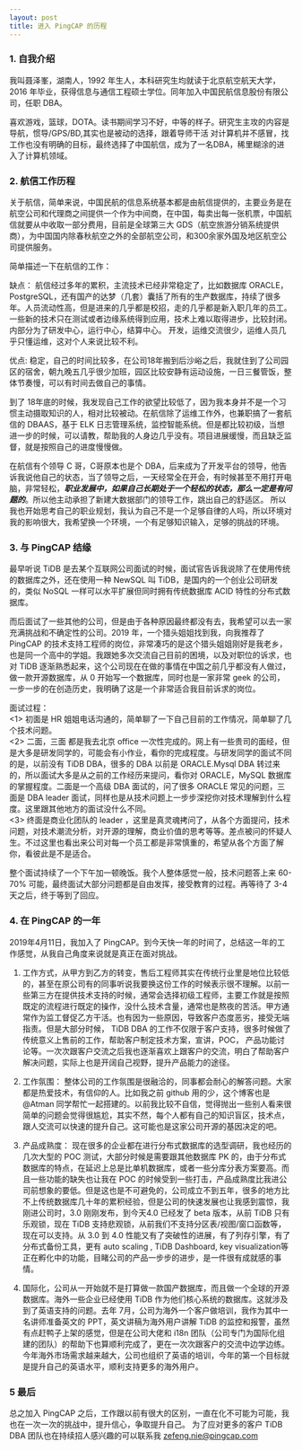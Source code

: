 ```yaml
---
layout: post
title: 进入 PingCAP 的历程
---
```

### 1. 自我介绍
我叫聂泽峯，湖南人，1992 年生人，本科研究生均就读于北京航空航天大学，2016 年毕业，获得信息与通信工程硕士学位。同年加入中国民航信息股份有限公司，任职 DBA。   

喜欢游戏，篮球，DOTA。读书期间学习不好，中等的样子。研究生主攻的内容是导航，惯导/GPS/BD,其实也是被动的选择，跟着导师干活 对计算机并不感冒，找工作也没有明确的目标，最终选择了中国航信，成为了一名DBA，稀里糊涂的进入了计算机领域。   

### 2. 航信工作历程
关于航信，简单来说，中国民航的信息系统基本都是由航信提供的，主要业务是在航空公司和代理商之间提供一个作为中间商，在中国，每卖出每一张机票，中国航信就要从中收取一部分费用，目前是全球第三大 GDS（航空旅游分销系统提供商），为中国国内除春秋航空之外的全部航空公司，和300余家外国及地区航空公司提供服务。

简单描述一下在航信的工作：

缺点：
航信经过多年的累积，主流技术已经非常稳定了，比如数据库 ORACLE，PostgreSQL，还有国产的达梦（几套）囊括了所有的生产数据库，持续了很多年。人员流动性高，但是进来的几乎都是校招，走的几乎都是新入职几年的员工。一些新的技术只在测试或者边缘系统得到应用，技术上难以取得进步，比较封闭。内部分为了研发中心，运行中心，结算中心。 开发，运维交流很少，运维人员几乎只懂运维，这对个人来说比较不利。

优点:
稳定，自己的时间比较多，在公司18年搬到后沙峪之后，我就住到了公司园区的宿舍，朝九晚五几乎很少加班，园区比较安静有运动设施，一日三餐管饭，整体节奏慢，可以有时间去做自己的事情。

到了 18年底的时候，我发现自己工作的欲望比较低了，因为我本身并不是一个习惯主动摄取知识的人，相对比较被动。在航信除了运维工作外，也兼职搞了一套航信的 DBAAS，基于 ELK 日志管理系统，监控智能系统。但是都比较初级，当想进一步的时候，可以请教，帮助我的人身边几乎没有。项目进展缓慢，而且缺乏监督，就是按照自己的进度慢慢做。  

在航信有个领导 C 哥，C哥原本也是个 DBA，后来成为了开发平台的领导，他告诉我说他自己的状态，当了领导之后，一天经常全在开会，有时候甚至不用打开电脑，非常轻松，***职业发展中，如果自己长期处于一个轻松的状态，那么一定是有问题的***。所以他主动承担了新建大数据部门的领导工作，跳出自己的舒适区。
所以我也开始思考自己的职业规划，我认为自己不是一个足够自律的人吗，所以环境对我的影响很大，我希望换一个环境，一个有足够知识输入，足够的挑战的环境。

### 3. 与 PingCAP 结缘
最早听说 TiDB 是去某个互联网公司面试的时候，面试官告诉我说除了在使用传统的数据库之外，还在使用一种 NewSQL 叫 TiDB，是国内的一个创业公司研发的，类似 NoSQL 一样可以水平扩展但同时拥有传统数据库 ACID 特性的分布式数据库。

而后面试了一些其他的公司，但是由于各种原因最终都没有去，我希望可以去一家充满挑战和不确定性的公司。2019 年，一个猎头姐姐找到我，向我推荐了 PingCAP 的技术支持工程师的岗位，非常凑巧的是这个猎头姐姐刚好是我老乡，也是同一个高中的学姐。我跟她多次交流自己目前的困境，以及对职位的诉求，也对 TiDB 逐渐熟悉起来，这个公司现在在做的事情在中国之前几乎都没有人做过，做一款开源数据库，从 0 开始写一个数据库，同时也是一家非常 geek 的公司，一步一步的在创造历史，我明确了这是一个非常适合我目前诉求的岗位。

面试过程：  
<1> 初面是 HR 姐姐电话沟通的，简单聊了一下自己目前的工作情况，简单聊了几个技术问题。   
<2> 二面，三面 都是我去北京 office 一次性完成的。网上有一些贵司的面经，但是大多是研发同学的，可能会有小作业，看你的完成程度。与研发同学的面试不同的是，以前没有 TiDB DBA，很多的 DBA 以前是 ORACLE.Mysql DBA 转过来的，所以面试大多是从之前的工作经历来提问，看你对 ORACLE，MySQL 数据库的掌握程度。二面是一个高级 DBA 面试的，问了很多 ORACLE 常见的问题，三面是 DBA leader 面试，同样也是从技术问题上一步步深挖你对技术理解到什么程度。这里跟其他地方的面试没什么不同。   
<3> 终面是商业化团队的 leader ，这里是真灵魂拷问了，从各个方面提问，技术问题，对技术潮流分析，对开源的理解，商业价值的思考等等。差点被问的怀疑人生。不过这里也看出来公司对每一个员工都是非常慎重的，希望从各个方面了解你，看彼此是不是适合。

整个面试持续了一个下午加一顿晚饭。我个人整体感觉一般，技术问题答上来 60-70% 可能，最终面试大部分问题都是自由发挥，接受教育的过程。再等待了 3-4 天之后，终于等到了回应。

### 4. 在 PingCAP 的一年
2019年4月11日，我加入了 PingCAP。到今天快一年的时间了，总结这一年的工作感觉，从我自己角度来说就是真正在面对挑战。
1. 工作方式，从甲方到乙方的转变，售后工程师其实在传统行业里是地位比较低的，甚至在原公司有的同事听说我要换这份工作的时候表示很不理解。以前一些第三方在提供技术支持的时候，通常会选择初级工程师，主要工作就是按照既定的流程进行既定的操作，没什么技术含量，通常也是熬夜的苦活。甲方通常作为监工督促乙方干活。也有因为一些原因，导致客户态度恶劣，接受无端指责。但是大部分时候， TiDB DBA 的工作不仅限于客户支持，很多时候做了传统意义上售前的工作，帮助客户制定技术方案，宣讲，POC， 产品功能讨论等。一次次跟客户交流之后我也逐渐喜欢上跟客户的交流，明白了帮助客户解决问题，实际上也是开阔自己视野，提升产品能力的途径。

2. 工作氛围： 整体公司的工作氛围是很融洽的，同事都会耐心的解答问题。大家都是热爱技术，有信仰的人。比如我之前 github 用的少，这个博客也是 @Atman 同学帮忙一起搭建的。以前我比较不自信，觉得抛出一些别人看来很简单的问题会觉得很尴尬，其实不然，每个人都有自己的知识盲区，技术点，跟人交流可以快速的提升自己。这可能也是这家公司开源的基因决定的吧。

3. 产品成熟度： 现在很多的企业都在进行分布式数据库的选型调研，我也经历的几次大型的 POC 测试，大部分时候是需要跟其他数据库 PK 的，由于分布式数据库的特点，在延迟上总是比单机数据库，或者一些分库分表方案要高。而且一些功能的缺失也让我在 POC 的时候受到一些打击，产品成熟度比我进公司前想象的要低。但是这也是不可避免的，公司成立不到五年，很多的地方比不上传统数据库几十年的累积经验，但是公司的快速发展也让我感到震惊，我刚进公司时，3.0 刚刚发布，到今天4.0 已经发了 beta 版本，从前 TiDB 只有乐观锁，现在 TiDB 支持悲观锁，从前我们不支持分区表/视图/窗口函数等，现在可以支持。从 3.0 到 4.0 性能又有了突破性的进展，有了列存引擎，有了分布式备份工具，更有 auto scaling , TiDB Dashboard, key visualization等正在孵化中的功能，目睹公司的产品一步步的进步，是一件很有成就感的事情。

4. 国际化，公司从一开始就不是打算做一款国产数据库，而且做一个全球的开源数据库。海外一些企业已经使用 TiDB 作为他们核心系统的数据库。这就涉及到了英语支持的问题。去年 7月，公司为海外一个客户做培训，我作为其中一名讲师准备英文的 PPT，英文讲稿为海外用户讲解 TiDB 的监控和报警，虽然有点赶鸭子上架的感觉，但是在公司大佬和 i18n 团队（公司专门为国际化组建的团队）的帮助下也算顺利完成了，更在一次次跟客户的交流中边学边练。今年海外市场需求越来越大，公司也组织了英语的培训，今年的第一个目标就是提升自己的英语水平，顺利支持更多的海外用户。
### 5 最后
总之加入 PingCAP 之后，工作跟以前有很大的区别，一直在化不可能为可能，我也在一次一次的挑战中，提升信心，争取提升自己。 为了应对更多的客户 TiDB DBA 团队也在持续招人感兴趣的可以联系我 [zefeng.nie@pingcap.com](zefeng.nie@pingcap.com)
